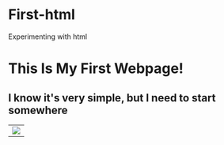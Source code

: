 # First-html
Experimenting with html
<!DOCTYPE html>
<html>
 <head>
  <title>Number 1</title>
 </head>
 <body>
   <h1 style: color = "gray">This Is My First Webpage!</h1>
   <h2>I know it's very simple, but I need to start somewhere</h2>
   <div>
    <table>
     <tr>
      <td><img src="http://bit.ly/2lVayV1"/>
      </td>
     </tr>
    </table>
   </div>
 </body>
</html>

